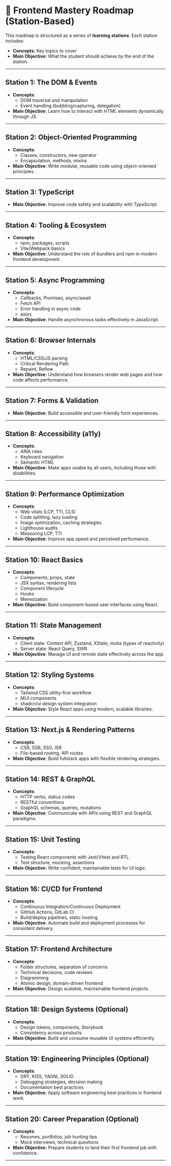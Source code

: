 # 🧭 Frontend Mastery Roadmap (Station-Based)

This roadmap is structured as a series of **learning stations**. Each station includes:

- **Concepts**: Key topics to cover
- **Main Objective**: What the student should achieve by the end of the station

---

## Station 1: The DOM & Events

- **Concepts**:
  - DOM traversal and manipulation
  - Event handling (bubbling/capturing, delegation)
- **Main Objective**: Learn how to interact with HTML elements dynamically through JS.

---

## Station 2: Object-Oriented Programming

- **Concepts**:
  - Classes, constructors, new operator
  - Encapsulation, methods, mixins
- **Main Objective**: Write modular, reusable code using object-oriented principles.

---

## Station 3: TypeScript

- **Main Objective**: Improve code safety and scalability with TypeScript.

---

## Station 4: Tooling & Ecosystem

- **Concepts**:
  - npm, packages, scripts
  - Vite/Webpack basics
- **Main Objective**: Understand the role of bundlers and npm in modern frontend development.

---

## Station 5: Async Programming

- **Concepts**:
  - Callbacks, Promises, async/await
  - Fetch API
  - Error handling in async code
  - axios
- **Main Objective**: Handle asynchronous tasks effectively in JavaScript.

---

## Station 6: Browser Internals

- **Concepts**:
  - HTML/CSS/JS parsing
  - Critical Rendering Path
  - Repaint, Reflow
- **Main Objective**: Understand how browsers render web pages and how code affects performance.

---

## Station 7: Forms & Validation

- **Main Objective**: Build accessible and user-friendly form experiences.

---

## Station 8: Accessibility (a11y)

- **Concepts**:
  - ARIA roles
  - Keyboard navigation
  - Semantic HTML
- **Main Objective**: Make apps usable by all users, including those with disabilities.

---

## Station 9: Performance Optimization

- **Concepts**:
  - Web vitals (LCP, TTI, CLS)
  - Code splitting, lazy loading
  - Image optimization, caching strategies
  - Lighthouse audits
  - Measuring LCP, TTI
- **Main Objective**: Improve app speed and perceived performance.

---

## Station 10: React Basics

- **Concepts**:
  - Components, props, state
  - JSX syntax, rendering lists
  - Component lifecycle
  - Hooks
  - Memoization
- **Main Objective**: Build component-based user interfaces using React.

---

## Station 11: State Management

- **Concepts**:
  - Client state: Context API, Zustand, XState, mobx (types of reactivity)
  - Server state: React Query, SWR
- **Main Objective**: Manage UI and remote state effectively across the app.

---

## Station 12: Styling Systems

- **Concepts**:
  - Tailwind CSS utility-first workflow
  - MUI components
  - shadcn/ui design system integration
- **Main Objective**: Style React apps using modern, scalable libraries.

---

## Station 13: Next.js & Rendering Patterns

- **Concepts**:
  - CSR, SSR, SSG, ISR
  - File-based routing, API routes
- **Main Objective**: Build fullstack apps with flexible rendering strategies.

---

## Station 14: REST & GraphQL

- **Concepts**:
  - HTTP verbs, status codes
  - RESTful conventions
  - GraphQL schemas, queries, mutations
- **Main Objective**: Communicate with APIs using REST and GraphQL paradigms.

---

## Station 15: Unit Testing

- **Concepts**:
  - Testing React components with Jest/Vitest and RTL
  - Test structure, mocking, assertions
- **Main Objective**: Write confident, maintainable tests for UI logic.

---

## Station 16: CI/CD for Frontend

- **Concepts**:
  - Continuous Integration/Continuous Deployment
  - GitHub Actions, GitLab CI
  - Build/deploy pipelines, static hosting
- **Main Objective**: Automate build and deployment processes for consistent delivery.

---

## Station 17: Frontend Architecture

- **Concepts**:
  - Folder structures, separation of concerns
  - Technical decisions, code reviews
  - Diagramming
  - Atomic design, domain-driven frontend
- **Main Objective**: Design scalable, maintainable frontend projects.

---

## Station 18: Design Systems (Optional)

- **Concepts**:
  - Design tokens, components, Storybook
  - Consistency across products
- **Main Objective**: Build and consume reusable UI systems efficiently.

---

## Station 19: Engineering Principles (Optional)

- **Concepts**:
  - DRY, KISS, YAGNI, SOLID
  - Debugging strategies, decision making
  - Documentation best practices
- **Main Objective**: Apply software engineering best practices in frontend work.

---

## Station 20: Career Preparation (Optional)

- **Concepts**:
  - Resumes, portfolios, job hunting tips
  - Mock interviews, technical questions
- **Main Objective**: Prepare students to land their first frontend job with confidence.

---
